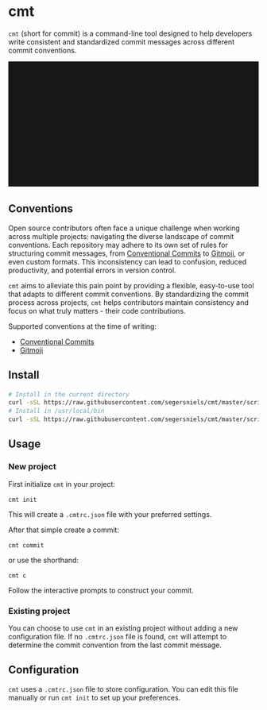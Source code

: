 # cmt

`cmt` (short for commit) is a command-line tool designed to help developers write consistent and standardized commit messages across different commit conventions.

![demo](demo.gif)

## Conventions

Open source contributors often face a unique challenge when working across multiple projects: navigating the diverse landscape of commit conventions. Each repository may adhere to its own set of rules for structuring commit messages, from [Conventional Commits](https://www.conventionalcommits.org/en/v1.0.0/) to [Gitmoji](https://gitmoji.dev/), or even custom formats. This inconsistency can lead to confusion, reduced productivity, and potential errors in version control.

`cmt` aims to alleviate this pain point by providing a flexible, easy-to-use tool that adapts to different commit conventions. By standardizing the commit process across projects, `cmt` helps contributors maintain consistency and focus on what truly matters - their code contributions.

Supported conventions at the time of writing:

- [Conventional Commits](https://www.conventionalcommits.org/en/v1.0.0/)
- [Gitmoji](https://gitmoji.dev/)

## Install

```bash
# Install in the current directory
curl -sSL https://raw.githubusercontent.com/segersniels/cmt/master/scripts/install.sh | bash
# Install in /usr/local/bin
curl -sSL https://raw.githubusercontent.com/segersniels/cmt/master/scripts/install.sh | sudo bash -s /usr/local/bin
```

## Usage

### New project

First initialize `cmt` in your project:

```
cmt init
```

This will create a `.cmtrc.json` file with your preferred settings.

After that simple create a commit:

```
cmt commit
```

or use the shorthand:

```
cmt c
```

Follow the interactive prompts to construct your commit.

### Existing project

You can choose to use `cmt` in an existing project without adding a new configuration file.
If no `.cmtrc.json` file is found, `cmt` will attempt to determine the commit convention from the last commit message.

## Configuration

`cmt` uses a `.cmtrc.json` file to store configuration. You can edit this file manually or run `cmt init` to set up your preferences.
